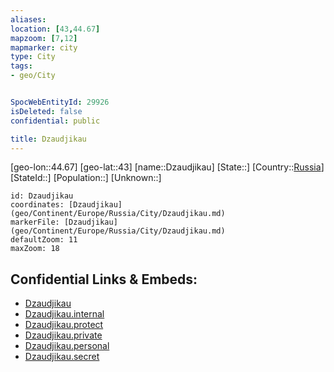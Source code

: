 ```yaml
---
aliases: 
location: [43,44.67]
mapzoom: [7,12] 
mapmarker: city 
type: City
tags:
- geo/City


SpocWebEntityId: 29926
isDeleted: false
confidential: public

title: Dzaudjikau
---
```

[geo-lon::44.67]
[geo-lat::43]
[name::Dzaudjikau]
[State::]
[Country::[Russia](geo/Continent/Europe/Russia.md)]
[StateId::]
[Population::]
[Unknown::]


```leaflet
id: Dzaudjikau
coordinates: [Dzaudjikau](geo/Continent/Europe/Russia/City/Dzaudjikau.md)
markerFile: [Dzaudjikau](geo/Continent/Europe/Russia/City/Dzaudjikau.md)
defaultZoom: 11 
maxZoom: 18
```


## Confidential Links & Embeds: 
- [Dzaudjikau](../../../../../../_public/geo/Continent/Europe/Russia/City/Dzaudjikau.md) 
- [Dzaudjikau.internal](../../../../../../_internal/geo/Continent/Europe/Russia/City/Dzaudjikau.internal.md) 
- [Dzaudjikau.protect](../../../../../../_protect/geo/Continent/Europe/Russia/City/Dzaudjikau.protect.md) 
- [Dzaudjikau.private](../../../../../../_private/geo/Continent/Europe/Russia/City/Dzaudjikau.private.md) 
- [Dzaudjikau.personal](../../../../../../_personal/geo/Continent/Europe/Russia/City/Dzaudjikau.personal.md) 
- [Dzaudjikau.secret](../../../../../../_secret/geo/Continent/Europe/Russia/City/Dzaudjikau.secret.md) 
